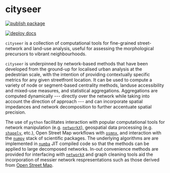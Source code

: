 # cityseer

[![publish package](https://github.com/benchmark-urbanism/cityseer-api/actions/workflows/publish_package.yml/badge.svg)](https://github.com/benchmark-urbanism/cityseer-api/actions/workflows/publish_package.yml)

[![deploy docs](https://github.com/benchmark-urbanism/cityseer-api/actions/workflows/firebase-hosting-merge.yml/badge.svg)](https://github.com/benchmark-urbanism/cityseer-api/actions/workflows/firebase-hosting-merge.yml)

`cityseer` is a collection of computational tools for fine-grained street-network and land-use analysis, useful for assessing the morphological precursors to vibrant neighbourhoods.

`cityseer` is underpinned by network-based methods that have been developed from the ground-up for localised urban analysis at the pedestrian scale, with the intention of providing contextually specific metrics for any given streetfront location. It can be used to compute a variety of node or segment-based centrality methods, landuse accessibility and mixed-use measures, and statistical aggregations. Aggregations are computed dynamically --- directly over the network while taking into account the direction of approach --- and can incorporate spatial impedances and network decomposition to further accentuate spatial precision.

The use of `python` facilitates interaction with popular computational tools for network manipulation (e.g. [`networkX`](https://networkx.github.io/)), geospatial data processing (e.g. [`shapely`](https://shapely.readthedocs.io), etc.), Open Street Map workflows with [`osmnx`](https://osmnx.readthedocs.io/), and interaction with the [`numpy`](http://www.numpy.org/) stack of scientific packages. The underlying algorithms are are implemented in [`numba`](https://numba.pydata.org/) JIT compiled code so that the methods can be applied to large decomposed networks. In-out convenience methods are provided for interfacing with [`networkX`](https://networkx.github.io/) and graph cleaning tools aid the incorporation of messier network respresentations such as those derived from [Open Street Map](https://www.openstreetmap.org).
